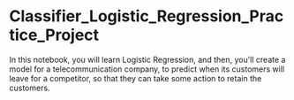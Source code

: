 # Classifier_Logistic_Regression_Practice_Project
In this notebook, you will learn Logistic Regression, and then, you'll create a model for a telecommunication company, to predict when its customers will leave for a competitor, so that they can take some action to retain the customers.
